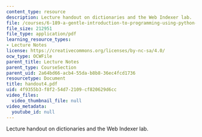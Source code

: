 ```yaml
---
content_type: resource
description: Lecture handout on dictionaries and the Web Indexer lab.
file: /courses/6-189-a-gentle-introduction-to-programming-using-python-january-iap-2008/4f9355b3f8f254d72109cf820629d6cc_handout4.pdf
file_size: 212951
file_type: application/pdf
learning_resource_types:
- Lecture Notes
license: https://creativecommons.org/licenses/by-nc-sa/4.0/
ocw_type: OCWFile
parent_title: Lecture Notes
parent_type: CourseSection
parent_uid: 2a64bd66-acb4-55da-b8b8-36ec4fcd1736
resourcetype: Document
title: handout4.pdf
uid: 4f9355b3-f8f2-54d7-2109-cf820629d6cc
video_files:
  video_thumbnail_file: null
video_metadata:
  youtube_id: null
---
```

Lecture handout on dictionaries and the Web Indexer lab.